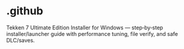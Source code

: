 # .github
Tekken 7 Ultimate Edition Installer for Windows — step‑by‑step installer/launcher guide with performance tuning, file verify, and safe DLC/saves.
